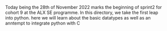 Today being the 28th of November 2022 marks the beginning of sprint2 for cohort 9 at the ALX SE programme. In this directory, we take the first leap into python. here we will learn about the basic datatypes as well as an anntempt to integrate python with C
